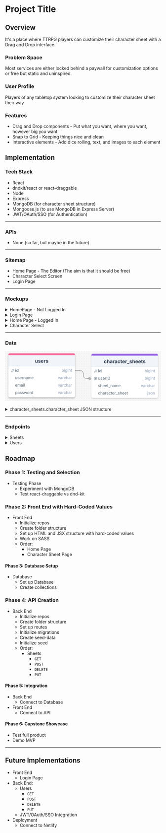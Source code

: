 # Project Title

## Overview

It's a place where TTRPG players can customize their character sheet with a Drag and Drop interface.

### Problem Space

Most services are either locked behind a paywall for customization options or free but static and uninspired.

### User Profile

Players of any tabletop system looking to customize their character sheet their way

### Features

-   Drag and Drop components - Put what you want, where you want, however big you want
-   Snap to Grid - Keeping things nice and clean
-   Interactive elements - Add dice rolling, text, and images to each element

## Implementation

### Tech Stack

-   React
-   dndkit/react or react-draggable
-   Node
-   Express
-   MongoDB (for character sheet structure)
-   Mongoose.js (to use MongoDB in Express Server)
-   JWT/OAuth/SSO (for Authentication)

---

### APIs

-   None (so far, but maybe in the future)

---

### Sitemap

-   Home Page - The Editor (The aim is that it should be free)
-   Character Select Screen
-   Login Page

---

### Mockups

<details>
    <summary>HomePage - Not Logged In</summary>
    <img src="./public/HomePage_NoLogin.png" />
</details>
<details>
    <summary>Login Page</summary>
    <img src="./public/Login.png" />
</details>
<details>
    <summary>Home Page - Logged In</summary>
    <img src="./public/HomePage_Login.png" />
</details>
<details>
    <summary>Character Select</summary>
    <img src="./public/CharacterSelect_Login.png" />
</details>

---

### Data

![MongoDB Structure](./public/db_structure.png)

<details>
    <summary> character_sheets.character_sheet JSON structure </summary>

```json
[
    {
        "x": "int: x-coordinate of draggable element.",
        "y": "int: y-coordinate of draggable element.",
        "width": "int: width of draggable element.",
        "height": "int: height of draggable element.",
        "type": "varchar: type of the draggable element.",
        "name": "varchar: name of the draggable element",
        "text": "varchar: text typed into the draggable element",
        "diceNum": "int: number of dice to be rolled (if used)",
        "diceType": "int: type of dice to be rolled (if used)",
        "modifier": "int: value added to dice roll (if used)",
        "img_link": "varchar: link to the image (if used)"
    },
    {
        "x": "0",
        "y": "0",
        "width": "10",
        "height": "2",
        "type": "text",
        "name": "character name",
        "text": "Glorius Character Name"
    },
    {
        "x": "0",
        "y": "2",
        "width": "3",
        "height": "3",
        "type": "image",
        "name": "character portrait",
        "img_link": "http://www.link.to/awesome/character/image"
    },
    {
        "x": "3",
        "y": "2",
        "width": "1",
        "height": "3",
        "type": "dice",
        "name": "str",
        "text": "+4",
        "diceNum": "1",
        "diceType": "20",
        "modifier": "4",
        "img_link": "http://www.link.to/some/icon/for/strength"
    }
]
```

</details>

---

### Endpoints

<details>
    <summary>Sheets</summary>

`GET /api/v1/sheets`

-   Gets all sheet data

Response Body Exampe:

```json
[
    {
        "id": 0,
        "userID": 0,
        "sheet_name": "Character 1"
    },
    {
        "id": 1,
        "userID": 0,
        "sheet_name": "Character 2"
    },
    {
        "id": 2,
        "userID": 1,
        "sheet_name": "Hello World!"
    }
]
```

---

`POST /api/v1/sheets`

-   Create a new sheet

Request body example:

```json
{
    "userID": 2,
    "sheet_name": "",
    "character_sheet": [
        {
            "x": "0",
            "y": "0",
            "width": "10",
            "height": "2",
            "type": "text",
            "name": "character name",
            "text": "Glorius Character Name"
        },
        {
            "x": "0",
            "y": "2",
            "width": "3",
            "height": "3",
            "type": "image",
            "name": "character portrait",
            "img_link": "http://www.link.to/awesome/character/image"
        },
        {
            "x": "3",
            "y": "2",
            "width": "1",
            "height": "3",
            "type": "dice",
            "name": "str",
            "text": "+4",
            "diceNum": "1",
            "diceType": "20",
            "modifier": "4",
            "img_link": "http://www.link.to/some/icon/for/strength"
        }
    ]
}
```

Response Body Exampe:

```json
{
    "message": "Character sheet saved successfully.",
    "savedItem": {
        "id": 3,
        "userID": 2,
        "sheet_name": "test2's character",
        "character_sheet": [
            {
                "x": "0",
                "y": "0",
                "width": "10",
                "height": "2",
                "type": "text",
                "name": "character name",
                "text": "Glorius Character Name"
            },
            {
                "x": "0",
                "y": "2",
                "width": "3",
                "height": "3",
                "type": "image",
                "name": "character portrait",
                "img_link": "http://www.link.to/awesome/character/image"
            },
            {
                "x": "3",
                "y": "2",
                "width": "1",
                "height": "3",
                "type": "dice",
                "name": "str",
                "text": "+4",
                "diceNum": "1",
                "diceType": "20",
                "modifier": "4",
                "img_link": "http://www.link.to/some/icon/for/strength"
            }
        ]
    }
}
```

---

`GET /api/v1/sheets/:id`

-   Gets sheet data for a sheet id

Response Body Exampe:

```json
[
    {
        "x": "0",
        "y": "0",
        "width": "10",
        "height": "2",
        "type": "text",
        "name": "character name",
        "text": "Glorius Character Name"
    },
    {
        "x": "0",
        "y": "2",
        "width": "3",
        "height": "3",
        "type": "image",
        "name": "character portrait",
        "img_link": "http://www.link.to/awesome/character/image"
    },
    {
        "x": "3",
        "y": "2",
        "width": "1",
        "height": "3",
        "type": "dice",
        "name": "str",
        "text": "+4",
        "diceNum": "1",
        "diceType": "20",
        "modifier": "4",
        "img_link": "http://www.link.to/some/icon/for/strength"
    }
]
```

---

`PUT /api/v1/sheets/:id`

-   Update sheet data for a sheet id

Response Body Exampe:

```json
[
    {
        "x": "0",
        "y": "0",
        "width": "10",
        "height": "2",
        "type": "text",
        "name": "character name",
        "text": "Glorius Character Name"
    },
    {
        "x": "0",
        "y": "2",
        "width": "3",
        "height": "3",
        "type": "image",
        "name": "character portrait",
        "img_link": "http://www.link.to/awesome/character/image"
    },
    {
        "x": "3",
        "y": "2",
        "width": "1",
        "height": "3",
        "type": "dice",
        "name": "str",
        "text": "+4",
        "diceNum": "1",
        "diceType": "20",
        "modifier": "4",
        "img_link": "http://www.link.to/some/icon/for/strength"
    },
    {
        "x": "3",
        "y": "2",
        "width": "1",
        "height": "3",
        "type": "dice",
        "name": "con",
        "text": "+5",
        "diceNum": "1",
        "diceType": "20",
        "modifier": "5",
        "img_link": "http://www.link.to/some/icon/for/constitution"
    }
]
```

Response Body Exampe:

```json
{
    "message": "test2's character sheet saved successfully.",
    "savedItem": {
        [
            {
                "x": "0",
                "y": "0",
                "width": "10",
                "height": "2",
                "type": "text",
                "name": "character name",
                "text": "Glorius Character Name"
            },
            {
                "x": "0",
                "y": "2",
                "width": "3",
                "height": "3",
                "type": "image",
                "name": "character portrait",
                "img_link": "http://www.link.to/awesome/character/image"
            },
            {
                "x": "3",
                "y": "2",
                "width": "1",
                "height": "3",
                "type": "dice",
                "name": "str",
                "text": "+4",
                "diceNum": "1",
                "diceType": "20",
                "modifier": "4",
                "img_link": "http://www.link.to/some/icon/for/strength"
            },
            {
                "x": "3",
                "y": "2",
                "width": "1",
                "height": "3",
                "type": "dice",
                "name": "con",
                "text": "+5",
                "diceNum": "1",
                "diceType": "20",
                "modifier": "5",
                "img_link": "http://www.link.to/some/icon/for/constitution"
            }
        ]
    }
}
```

---

`DELETE /api/v1/sheets/:id`

-   Delete a sheet

Response Body Exampe:

```json
{
    "message": "test2 character sheet deleted successfully."
}
```

---

`GET /api/v1/sheets/user/:id`

-   Gets all sheet data for a particular user

Response Body Exampe:

```json
[
    {
        "id": 0,
        "userID": 0,
        "sheet_name": "Character 1"
    },
    {
        "id": 1,
        "userID": 0,
        "sheet_name": "Character 2"
    }
]
```

</details>

<details>
    <summary>Users</summary>

`POST /api/v1/user/`

-   Create a new user

Request body example:

```json
{
    "username": "test2",
    "email": "test2@example.com",
    "password": "securepassword"
}
```

Response Body Exampe:

```json
{
    "message": "User test2 created successfully.",
    "user": {
        "id": "2",
        "username": "test2",
        "email": "test2@example.com"
    }
}
```

---

`GET /api/v1/user/:id`

-   Gets info for a particular user

Response Body Exampe:

```json
{
    "id": 0,
    "username": "test1",
    "email": "test1@example.com"
}
```

---

`PUT /api/v1/user/:id`

-   Edit a user

Request body example:

```json
{
    "username": "test2",
    "email": "test2@change.com",
    "password": "securepassword"
}
```

Response Body Exampe:

```json
{
    "message": "User test2 edited successfully.",
    "user": {
        "id": "2",
        "username": "test2",
        "email": "test2@change.com"
    }
}
```

---

`DELETE /api/v1/user/:id`

-   Delete a user

Response Body Exampe:

```json
{
    "message": "User test2 deleted successfully."
}
```

---

`POST /api/users/login`

- Authenticate a user and return a token

Request body example:
```json
{
  "email": "test2@example.com",
  "password": "securepassword"
}
```

Response body example:
```json
{
  "message": "Login successful.",
  "token": "jwt-token-here",
  "user": {
    "id": "2",
    "username": "test2",
    "email": "test2@example.com"
  }
}
```

</details>

## Roadmap

### Phase 1: Testing and Selection
- Testing Phase
  - Experiment with MongoDB
  - Test react-draggable vs dnd-kit

### Phase 2: Front End with Hard-Coded Values
- Front End
  - Initialize repos
  - Create folder structure
  - Set up HTML and JSX structure with hard-coded values
  - Work on SASS
  - Order:
    - Home Page
    - Character Sheet Page

#### Phase 3: Database Setup
- Database
  - Set up Database
  - Create collections

### Phase 4: API Creation
- Back End
  - Initialize repos
  - Create folder structure
  - Set up routes
  - Initialize migrations
  - Create seed-data
  - Initialize seed
  - Order:
    - Sheets
      - `GET`
      - `POST`
      - `DELETE`
      - `PUT`

#### Phase 5: Integration
- Back End
  - Connect to Database
- Front End
  - Connect to API

#### Phase 6: Capstone Showcase
- Test full product
- Demo MVP

---

## Future Implementations

- Front End
  - Login Page
- Back End:
  - Users
    - `GET`
    - `POST`
    - `DELETE`
    - `PUT`  
  - JWT/OAuth/SSO Integration 
- Deployment
  - Connect to Netlify